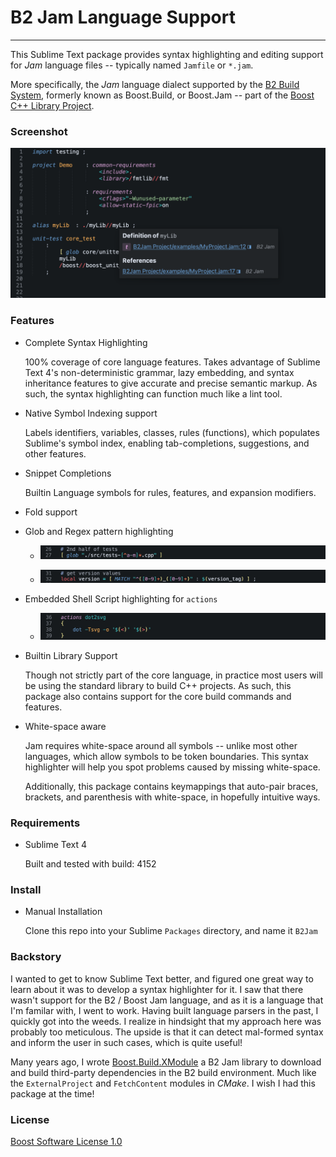 # B2 Jam Language Support

---

This Sublime Text package provides syntax highlighting and editing support for *Jam* language files -- typically named ``Jamfile`` or ``*.jam``.

More specifically, the *Jam* language dialect supported by the [B2 Build System](https://github.com/bfgroup/b2), formerly known as Boost.Build, or Boost.Jam -- part of the [Boost C++ Library Project](https://www.boost.org/).


### Screenshot

![screenshot](readme-imgs/screenshot.png "B2 Jam example")

### Features

- Complete Syntax Highlighting

	100% coverage of core language features. Takes advantage of Sublime Text 4's non-deterministic grammar, lazy embedding, and syntax inheritance features to give accurate and precise semantic markup. As such, the syntax highlighting can function much like a lint tool.

- Native Symbol Indexing support
	
	Labels identifiers, variables, classes, rules (functions), which populates Sublime's symbol index, enabling tab-completions, suggestions, and other features.

- Snippet Completions
	
	Builtin Language symbols for rules, features, and expansion modifiers.

- Fold support

- Glob and Regex pattern highlighting
	
	- ![glob screenshot](readme-imgs/glob-screenshot.png "glob example")
	
	- ![regex screenshot](readme-imgs/regex-screenshot.png "regex example")

- Embedded Shell Script highlighting for ``actions``
	
	- ![actions screenshot](readme-imgs/actions-screenshot.png "actions example")

- Builtin Library Support 

 	Though not strictly part of the core language, in practice most users will be using the standard library to build C++ projects. As such, this package also contains support for the core build commands and features. 

- White-space aware
	
	Jam requires white-space around all symbols -- unlike most other languages, which allow symbols to be token boundaries. This syntax highlighter will help you spot problems caused by missing white-space.

	Additionally, this package contains keymappings that auto-pair braces, brackets, and parenthesis with white-space, in hopefully intuitive ways.

### Requirements

- Sublime Text 4  
	
	Built and tested with build: 4152

### Install

- Manual Installation
	
	Clone this repo into your Sublime `Packages` directory, and name it `B2Jam`

### Backstory

I wanted to get to know Sublime Text better, and figured one great way to learn about it was to develop a syntax highlighter for it. I saw that there wasn't support for the B2 / Boost Jam language, and as it is a language that I'm familar with, I went to work.  Having built language parsers in the past, I quickly got into the weeds. I realize in hindsight that my approach here was probably too meticulous. The upside is that it can detect mal-formed syntax and inform the user in such cases, which is quite useful!

Many years ago, I wrote [Boost.Build.XModule](https://github.com/mccann/Boost.Build.XModule) a B2 Jam library to download and build third-party dependencies in the B2 build environment. Much like the ``ExternalProject`` and ``FetchContent`` modules in *CMake*. I wish I had this package at the time!

### License

[Boost Software License 1.0](https://opensource.org/license/bsl-1-0/)